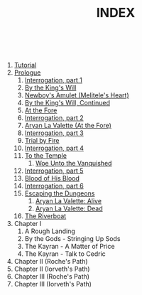 <!DOCTYPE html>
<html>
<head>
   <link rel="stylesheet" href="style.css">
</head>
<body>
<div class="container">
<main>
<header class="sectionhead">
   <nav style="visibility:hidden;"><a href="">&lt; CONTENTS</a></nav>
   <h1> INDEX</h1>
   <nav style="visibility:hidden;"><a href="">PROLOGUE &gt;</a></nav>
</header>
<section id="contents">

<div>
<ol>
   <li class="lispace"><a href="tutorial.html"><span class="tocheading">Tutorial</span></a></li>
   <li class="lispace"><a href="prologue.html"><span class="tocheading">Prologue</span></a>
      <ol>
         <li><a href="prologue.html#21">Interrogation, part 1</a></li>
         <li><a href="prologue.html#22">By the King's Will</a></li>
         <li><a href="prologue.html#23">Newboy's Amulet (Melitele's Heart)</a></li>
         <li><a href="prologue.html#24">By the King's Will, Continued</a></li>
         <li><a href="prologue.html#25">At the Fore</a></li>
         <li><a href="prologue.html#26">Interrogation, part 2</a></li>
         <li><a href="prologue.html#27">Aryan La Valette (At the Fore)</a></li>
         <li><a href="prologue.html#28">Interrogation, part 3</a></li>
         <li><a href="prologue.html#29">Trial by Fire</a></li>
         <li><a href="prologue.html#210">Interrogation, part 4</a></li>
         <li><a href="prologue.html#211">To the Temple</a>
            <ol>
               <li><a href="prologue.html#2111">Woe Unto the Vanquished</a></li>
            </ol>
         </li>
         <li><a href="prologue.html#212">Interrogation, part 5</a></li>
         <li><a href="prologue.html#213">Blood of His Blood</a></li>
         <li><a href="prologue.html#214">Interrogation, part 6</a></li>
         <li><a href="prologue.html#215">Escaping the Dungeons</a>
            <ol>
               <li><a href="prologue.html#2151">Aryan La Valette: Alive</a></li>
               <li><a href="prologue.html#2152">Aryan La Valette: Dead</a></li>
            </ol>
         </li>
         <li><a href="prologue.html#216">The Riverboat</a></li>
      </ol>
   </li>
   <li class="lispace"><span class="tocheading">Chapter I</span>
      <ol>
         <li>A Rough Landing</li>
         <li>By the Gods - Stringing Up Sods</li>
         <li>The Kayran - A Matter of Price</li>
         <li>The Kayran - Talk to Cedric</li>
      </ol>
   </li>
   <li class="lispace"><span class="tocheading">Chapter II (Roche's Path)</span></li>
   <li class="lispace"><span class="tocheading">Chapter II (Iorveth's Path)</span></li>
   <li class="lispace"><span class="tocheading">Chapter III (Roche's Path)</span></li>
   <li class="lispace"><span class="tocheading">Chapter III (Iorveth's Path)</span></li>
</ol>
</div>
</section>
</main>
<footer>
</footer>
</div>
</body>
</html>
